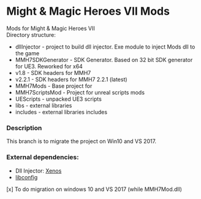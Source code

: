 # Might &amp; Magic Heroes VII Mods
Mods for Might &amp; Magic Heroes VII
<br>
Directory structure:
* dllInjector - project to build dll injector. Exe module to inject Mods dll to the game
* MMH7SDKGenerator - SDK Generator. Based on 32 bit SDK generator for UE3. Reworked for x64
* v1.8 - SDK headers for MMH7
* v2.2.1 - SDK headers for MMH7 2.2.1 (latest)
* MMH7Mods - Base project for 
* MMH7ScriptsMod - Project for unreal scripts mods
* UEScripts - unpacked UE3 scripts 
* libs - external libraries
* includes - external libraries includes

### Description
This branch is to migrate the project on Win10 and VS 2017.
### External dependencies:
* Dll Injector: [Xenos](https://github.com/DarthTon/Xenos)
* [libconfig](https://hyperrealm.github.io/libconfig/)

[x] To do migration on windows 10 and VS 2017 (while MMH7Mod.dll)
